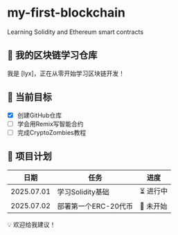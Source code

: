 # my-first-blockchain
Learning Solidity and Ethereum smart contracts
## 🌱 我的区块链学习仓库

我是 [lyx]，正在从零开始学习区块链开发！  

## 🚀 当前目标  
- [x] 创建GitHub仓库  
- [ ] 学会用Remix写智能合约  
- [ ] 完成CryptoZombies教程  

## 📂 项目计划  
| 日期       | 任务                | 进度     |  
|------------|---------------------|----------|  
| 2025.07.01 | 学习Solidity基础    | ⏳ 进行中 |  
| 2025.07.02 | 部署第一个ERC-20代币 | 🚫 未开始 |  

💡 欢迎给我建议！
